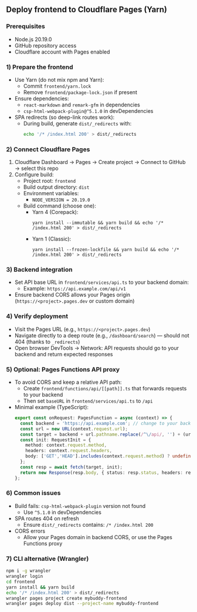 ## Deploy frontend to Cloudflare Pages (Yarn)

### Prerequisites
- Node.js 20.19.0
- GitHub repository access
- Cloudflare account with Pages enabled

### 1) Prepare the frontend
- Use Yarn (do not mix npm and Yarn):
  - Commit `frontend/yarn.lock`
  - Remove `frontend/package-lock.json` if present
- Ensure dependencies:
  - `react-markdown` and `remark-gfm` in dependencies
  - `csp-html-webpack-plugin@^5.1.0` in devDependencies
- SPA redirects (so deep-link routes work):
  - During build, generate `dist/_redirects` with:
    ```bash
    echo '/* /index.html 200' > dist/_redirects
    ```

### 2) Connect Cloudflare Pages
1. Cloudflare Dashboard → Pages → Create project → Connect to GitHub → select this repo
2. Configure build:
   - Project root: `frontend`
   - Build output directory: `dist`
   - Environment variables:
     - `NODE_VERSION = 20.19.0`
   - Build command (choose one):
     - Yarn 4 (Corepack):
       ```
       yarn install --immutable && yarn build && echo '/* /index.html 200' > dist/_redirects
       ```
     - Yarn 1 (Classic):
       ```
       yarn install --frozen-lockfile && yarn build && echo '/* /index.html 200' > dist/_redirects
       ```

### 3) Backend integration
- Set API base URL in `frontend/services/api.ts` to your backend domain:
  - Example: `https://api.example.com/api/v1`
- Ensure backend CORS allows your Pages origin (`https://<project>.pages.dev` or custom domain)

### 4) Verify deployment
- Visit the Pages URL (e.g., `https://<project>.pages.dev`)
- Navigate directly to a deep route (e.g., `/dashboard/search`) — should not 404 (thanks to `_redirects`)
- Open browser DevTools → Network: API requests should go to your backend and return expected responses

### 5) Optional: Pages Functions API proxy
- To avoid CORS and keep a relative API path:
  - Create `frontend/functions/api/[[path]].ts` that forwards requests to your backend
  - Then set `baseURL` in `frontend/services/api.ts` to `/api`
- Minimal example (TypeScript):
  ```ts
  export const onRequest: PagesFunction = async (context) => {
    const backend = 'https://api.example.com'; // change to your backend
    const url = new URL(context.request.url);
    const target = backend + url.pathname.replace(/^\/api/, '') + (url.search || '');
    const init: RequestInit = {
      method: context.request.method,
      headers: context.request.headers,
      body: ['GET','HEAD'].includes(context.request.method) ? undefined : await context.request.text(),
    };
    const resp = await fetch(target, init);
    return new Response(resp.body, { status: resp.status, headers: resp.headers });
  };
  ```

### 6) Common issues
- Build fails: `csp-html-webpack-plugin` version not found
  - Use `^5.1.0` in devDependencies
- SPA routes 404 on refresh
  - Ensure `dist/_redirects` contains: `/* /index.html 200`
- CORS errors
  - Allow your Pages domain in backend CORS, or use the Pages Functions proxy

### 7) CLI alternative (Wrangler)
```bash
npm i -g wrangler
wrangler login
cd frontend
yarn install && yarn build
echo '/* /index.html 200' > dist/_redirects
wrangler pages project create mybuddy-frontend
wrangler pages deploy dist --project-name mybuddy-frontend
```


